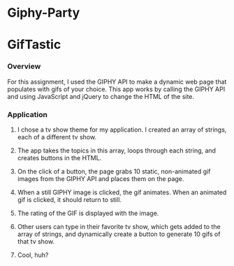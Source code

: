 # Giphy-Party

# GifTastic

### Overview

For this assignment, I used the GIPHY API to make a dynamic web page that populates with gifs of your choice. This app works by calling the GIPHY API and using JavaScript and jQuery to change the HTML of the site.

### Application

1. I chose a tv show theme for my application. I created an array of strings, each of a different tv show. 

2. The app takes the topics in this array, loops through each string, and creates buttons in the HTML.

3. On the click of a button, the page grabs 10 static, non-animated gif images from the GIPHY API and places them on the page. 

4. When a still GIPHY image is clicked, the gif animates. When an animated gif is clicked, it should return to still.

5. The rating of the GIF is displayed with the image.

6. Other users can type in their favorite tv show, which gets added to the array of strings, and dynamically create a button to generate 10 gifs of that tv show.

7. Cool, huh?
